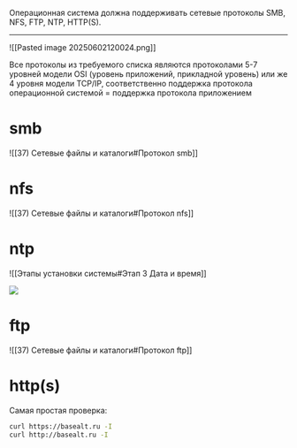 Операционная система должна поддерживать сетевые протоколы SMB, NFS, FTP, NTP, HTTP(S). 

___

![[Pasted image 20250602120024.png]]

Все протоколы из требуемого списка являются протоколами 5-7 уровней модели OSI (уровень приложений, прикладной уровень) или же 4 уровня модели TCP/IP, соответственно поддержка протокола операционной системой = поддержка протокола приложением
# smb
![[37) Сетевые файлы и каталоги#Протокол smb]]


# nfs
![[37) Сетевые файлы и каталоги#Протокол nfs]]

# ntp
![[Этапы установки системы#Этап 3 Дата и время]]

![](/public/img/chrony.png)
# ftp
![[37) Сетевые файлы и каталоги#Протокол ftp]]

# http(s) 

Самая простая проверка:

```bash
curl https://basealt.ru -I
curl http://basealt.ru -I
```
